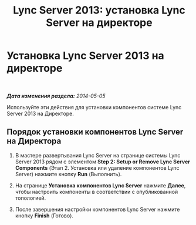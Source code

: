 ﻿---
title: 'Lync Server 2013: установка Lync Server на директоре'
TOCTitle: Установка Lync Server 2013 на директоре
ms:assetid: 0e42803d-4160-4824-a107-a7086a75c534
ms:mtpsurl: https://technet.microsoft.com/ru-ru/library/Gg398183(v=OCS.15)
ms:contentKeyID: 49308939
ms.date: 05/19/2016
mtps_version: v=OCS.15
ms.translationtype: HT
---

# Установка Lync Server 2013 на директоре

 

_**Дата изменения раздела:** 2014-05-05_

Используйте эти действия для установки компонентов системе Lync Server 2013 на Директоре.

## Порядок установки компонентов Lync Server на Директора

1.  В мастере развертывания Lync Server на странице системы Lync Server 2013 рядом с элементом **Step 2: Setup or Remove Lync Server Components** (Этап 2. Установка или удаление компонентов Lync Server) нажмите кнопку **Run** (Выполнить).

2.  На странице **Установка компонентов Lync Server** нажмите **Далее**, чтобы настроить компоненты в соответствии с опубликованной топологией.

3.  После завершения настройки компонентов Lync Server нажмите кнопку **Finish** (Готово).

